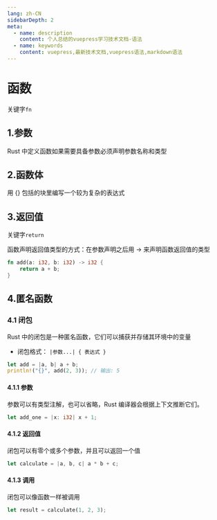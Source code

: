 ```yaml
---
lang: zh-CN
sidebarDepth: 2
meta:
  - name: description
    content: 个人总结的vuepress学习技术文档-语法
  - name: keywords
    content: vuepress,最新技术文档,vuepress语法,markdown语法
---
```


# 函数

关键字`fn`

## 1.参数

Rust 中定义函数如果需要具备参数必须声明参数名称和类型

## 2.函数体

用 {} 包括的块里编写一个较为复杂的表达式

## 3.返回值

关键字`return`

函数声明返回值类型的方式：在参数声明之后用 -> 来声明函数返回值的类型

```rust
fn add(a: i32, b: i32) -> i32 {
    return a + b;
}
```

## 4.匿名函数

### 4.1 闭包

Rust 中的闭包是一种匿名函数，它们可以捕获并存储其环境中的变量

- 闭包格式： `|参数...| { 表达式 }`

```rust
let add = |a, b| a + b;
println!("{}", add(2, 3)); // 输出: 5
```

#### 4.1.1 参数

参数可以有类型注解，也可以省略，Rust 编译器会根据上下文推断它们。

```rust
let add_one = |x: i32| x + 1;
```

#### 4.1.2 返回值

闭包可以有零个或多个参数，并且可以返回一个值

```rust
let calculate = |a, b, c| a * b + c;
```

#### 4.1.3 调用

闭包可以像函数一样被调用

```rust
let result = calculate(1, 2, 3);
```
